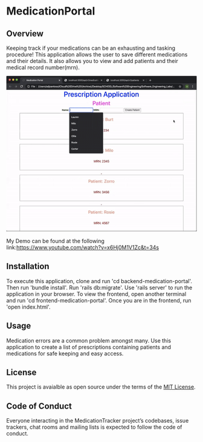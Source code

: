 # MedicationPortal

## Overview
Keeping track if your medications can be an exhausting and tasking procedure! This application allows the user to save different medications and their details. It also allows you to view and add patients and their medical record number(mrn).

![Demo Gif](https://github.com/AANtoso/medication-portal/blob/master/backend-medication-portal/JavaScript.gif?raw=true)

My Demo can be found at the following link:https://www.youtube.com/watch?v=x6Hj0M1V1Zc&t=34s

## Installation
To execute this application, clone and run 'cd backend-medication-portal'. Then run 'bundle install'. Run 'rails db:migrate'. Use 'rails server' to run the application in your browser. To view the frontend, open another terminal and run 'cd frontend-medication-portal'. Once you are in the frontend, run 'open index.html'.

## Usage
Medication errors are a common problem amongst many. Use this application to create a list of prescriptions containing patients and medications for safe keeping and easy access. 

## License
This project is avaialble as open source under the terms of the [MIT License](https://opensource.org/licenses/MIT).

## Code of Conduct
Everyone interacting in the MedicationTracker project’s codebases, issue trackers, chat rooms and mailing lists is expected to follow the code of conduct.
